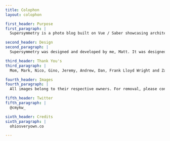```yaml
---
title: Colophon
layout: colophon

first_header: Purpose
first_paragraph: |
  Supersymmetry is a photo blog built on Vue / Saber showcasing architecture, interior design and structural engineering. The site is best viewed in Safari, Chrome or Firefox.

second_header: Design
second_paragraph: |
  Supersymmetry was designed and developed by me, Matt. It was designed in Sketch and developed in VS Code.

third_header: Thank You's
third_paragraph: |
  Mom, Mark, Nico, Gino, Jeremy, Andrew, Dan, Frank Lloyd Wright and Zaha Hadid.

fourth_header: Images
fourth_paragraph: |
  All images belong to their respective owners. For removal, please contact me at matt@ohiosveryown.co.

fifth_header: Twitter
fifth_paragraph: |
  @cmykw_

sixth_header: Credits
sixth_paragraph: |
  ohiosveryown.co

---
```


